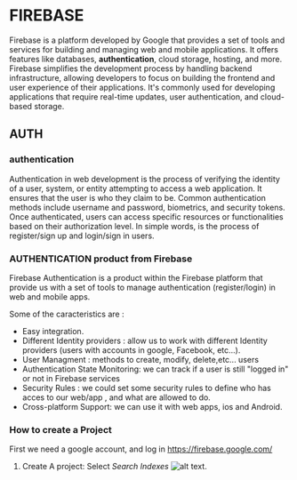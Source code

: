 # FIREBASE

Firebase is a platform developed by Google that provides a set of tools and services for building and managing web and mobile applications. It offers features like databases, **authentication**, cloud storage, hosting, and more. Firebase simplifies the development process by handling backend infrastructure, allowing developers to focus on building the frontend and user experience of their applications. It's commonly used for developing applications that require real-time updates, user authentication, and cloud-based storage.

## AUTH

### authentication

Authentication in web development is the process of verifying the identity of a user, system, or entity attempting to access a web application. It ensures that the user is who they claim to be. Common authentication methods include username and password, biometrics, and security tokens. Once authenticated, users can access  specific resources or functionalities based on their authorization level.
In simple words, is the process of register/sign up and login/sign in users.

### AUTHENTICATION product from Firebase

Firebase Authentication is a product within the Firebase platform that provide us with a set of tools to manage authentication (register/login) in web and mobile apps.

Some of the caracteristics are :

- Easy integration.
- Different Identity providers : allow us to work with different Identity providers (users with accounts in google, Facebook, etc...).
- User Managment : methods to create, modify, delete,etc... users
- Authentication State Monitoring: we can track if a user is still "logged in" or not in Firebase services
- Security Rules : we could set some security rules to define who has acces to our web/app , and what are allowed to do.
- Cross-platform Support: we can use it with web apps, ios and Android.

### How to create a Project

First we need a google account, and log in <https://firebase.google.com/>

1. Create A project: Select _Search Indexes_ ![alt text](./assets/1-.png).
